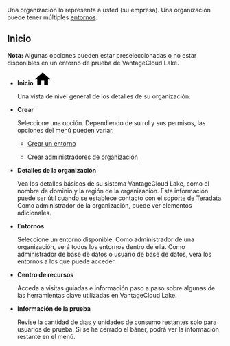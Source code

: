 Una organización lo representa a usted (su empresa). Una organización puede tener múltiples [entornos](sbt1640280496980.md).

Inicio
------

**Nota:** Algunas opciones pueden estar preseleccionadas o no estar disponibles en un entorno de prueba de VantageCloud Lake.

-   **Inicio** ![House icon.](Images/cxp1588894410855.svg)

    Una vista de nivel general de los detalles de su organización.

-   **Crear**

    Seleccione una opción. Dependiendo de su rol y sus permisos, las opciones del menú pueden variar.

    -   [Crear un entorno](qiv1640281527006.md)

    -   [Crear administradores de organización](hrv1640281410572.md)

-   **Detalles de la organización**

    Vea los detalles básicos de su sistema VantageCloud Lake, como el nombre de dominio y la región de la organización. Esta información puede ser útil cuando se establece contacto con el soporte de Teradata. Como administrador de la organización, puede ver elementos adicionales.

-   **Entornos**

    Seleccione un entorno disponible. Como administrador de una organización, verá todos los entornos dentro de ella. Como administrador de base de datos o usuario de base de datos, verá los entornos a los que puede acceder.

-   **Centro de recursos**

    Acceda a visitas guiadas e información paso a paso sobre algunas de las herramientas clave utilizadas en VantageCloud Lake.

-   **Información de la prueba**

    Revise la cantidad de días y unidades de consumo restantes solo para usuarios de prueba. Si se ha cerrado el báner, podrá ver la información restante en el menú.
